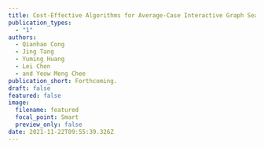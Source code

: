 ```yaml
---
title: Cost-Effective Algorithms for Average-Case Interactive Graph Search
publication_types:
  - "1"
authors:
  - Qianhao Cong
  - Jing Tang
  - Yuming Huang
  - Lei Chen
  - and Yeow Meng Chee
publication_short: Forthcoming.
draft: false
featured: false
image:
  filename: featured
  focal_point: Smart
  preview_only: false
date: 2021-11-22T09:55:39.326Z
---
```

